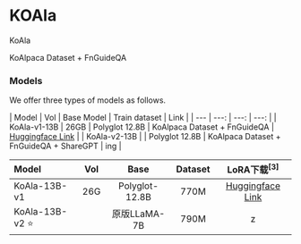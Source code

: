 # KOAla

KoAla

KoAlpaca Dataset + FnGuideQA



### Models
We offer three types of models as follows.


| Model | Vol  |  Base Model | Train dataset | Link |
| --- | ---: | ---: | ---: |
| KoAla-v1-13B |  26GB  | Polyglot 12.8B | KoAlpaca Dataset + FnGuideQA | [Huggingface Link](https://huggingface.co/mssongit/Koala-12.8b-v1) |
| KoAla-v2-13B |        | Polyglot 12.8B | KoAlpaca Dataset + FnGuideQA + ShareGPT | ing |


| Model                 | Vol | Base | Dataset |                    LoRA下载<sup>[3]</sup>                    |
| :----------------------- | :------: | :--------------------: | :----------------: | :----------------------------------------------------------: |
| KoAla-13B-v1         | 26G  |      Polyglot-12.8B      |        770M        | [Huggingface Link](https://huggingface.co/mssongit/Koala-12.8b-v1)|
| KoAla-13B-v2 ⭐️  |   |      原版LLaMA-7B      |        790M        | z |

